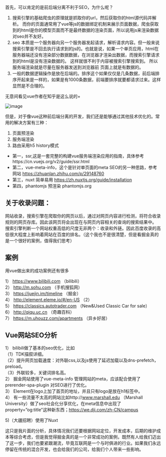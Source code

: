

首先，可以肯定的是前后端分离不利于SEO，为什么呢？  
1.  搜索引擎的基础爬虫的原理就是抓取你的url，然后获取你的html源代码并解析。 而你的页面通常用了vue等js的数据绑定机制来展示页面数据，爬虫获取到的html是你的模型页面而不是最终数据的渲染页面，所以说用js来渲染数据对seo并不友好。  
2.  seo 本质是一个服务器向另一个服务器发起请求，解析请求内容。但一般来说搜索引擎是不回去执行请求到的js的。也就是说，如果一个单页应用，html在服务器端还没有渲染部分数据数据，在浏览器才渲染出数据，而搜索引擎请求到的html是没有渲染数据的。 这样就很不利于内容被搜索引擎搜索到。 所以服务端渲染就是尽量在服务器发送到浏览器前 页面上就是有数据的。  
3.  一般的数据逻辑操作是放在后端的。排序这个如果仅仅是几条数据，前后端排序开起来是一样的，如果是有1000条数据，前端要排序就要都请求过来。这样显然是不合理的。

无意间看见vue作者在知乎是这么说的+

![image](https://p1-jj.byteimg.com/tos-cn-i-t2oaga2asx/gold-user-assets/2019/2/23/169198217cb9ebb6~tplv-t2oaga2asx-image.image)



但是，对于像vue这种前后端分离的开发，我们还是能够通过其他技术优化的。常用的解决方案有三种：
1. 页面预渲染
2. 服务端渲染
3. 路由采用h5 history模式



 - 第一，ssr,这是一套完整的构建vue服务端渲染应用的指南，具体参考https://cn.vuejs.org/v2/guide/ssr.html
 - 第二，vue-meta-info，这个是针对单页面的meta SEO的另一种思路，参考网站  https://zhuanlan.zhihu.com/p/29148760
 - 第三，nuxt 简单易用 https://zh.nuxtjs.org/guide/installation
 - 第四，phantomjs 预渲染 phantomjs.org


## 关于收录问题：
网站收录，搜索引擎在爬取你的网页以后，通过对网页内容进行检测，将符合收录规则的网页存库。因此该网页将会出现在与网页内容相关的查询的搜索结果中。
搜索引擎判断一个网站权重高低的尺度无非两个：收录和外链。因此百度收录的高低很大程度上影响着网站在百度的排名。（这个我也不是很清楚，但是看掘金真的是一个很好的案例，值得我们思考）


## 案例
用vue做出来的成功案例还有很多

1） https://www.bilibili.com （bilibili）  
2） http://m.sohu.com （手机搜狐网）  
3） https://juejin.im/timeline （掘金）  
4） http://element.eleme.io/#/en-US （2）  
5） https://classics.autotrader.com （New&Used Classic Car for sale）  
6） http://qiqu.uc.cn （奇趣百科）  
7） https://m.uhouzz.com/apartments （异乡好居） 

## Vue网站SEO分析  
1） bilibili做了基本的seo优化，比如  
（1）TDK描叙详细。   
（2）提升网页加载速度：对外联css,以及js使用了延迟加载以及dns-prefetch，preload。  
（3）外联较多，关键词排名高。  
2） 掘金网站使用了vue-meta-info 管理网站的meta，应该配合使用了prerender-spa-plugin 对SEO进行了优化。  
3） Element在logo上加了首页的地址，并且只有logo是放在h1标签中。  
4） 有一些流量不太高的网站比如http://www.marshall.edu （Marshall   University）做了seo社会化分享优化，在meta信息中出现了property=”og:title”这种新东西；https://we.dji.com/zh-CN/campus  

5)（大疆招聘）使用了Nuxt 


 这只是我片面的分析，具体情况我们还要根据网站定位，开发成本，后期的维护成本等综合考虑，但是我觉得掘金真的是一个非常成功的案例，既然有人给我们迈出了这一步，我们也要紧跟潮流，毕竟互联网是一个与时俱进的行业。如果我们永远停留在传统的混合开发，也会给我们的公司，给我们个人带来一些影响。